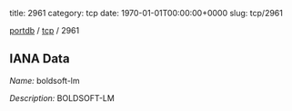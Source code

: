 title: 2961
category: tcp
date: 1970-01-01T00:00:00+0000
slug: tcp/2961

[portdb](/) / [tcp](/category/tcp.html) / 2961


## IANA Data

_Name:_ boldsoft-lm

_Description:_ BOLDSOFT-LM

